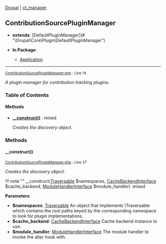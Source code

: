 
[Drupal](../namespaces/drupal.md) | [ct_manager](../namespaces/drupal-ct-manager.md)

## ContributionSourcePluginManager

- **extends**: [DefaultPluginManager](# &quot;\Drupal\Core\Plugin\DefaultPluginManager&quot;)

- **In Package**:
    - [Application](../packages/Application.md)
  


---





<small>[ContributionSourcePluginManager.php](../files/web-modules-custom-ct-manager-src-contributionsourcepluginmanager.md) : Line 14</small>

*A plugin manager for contribution tracking plugins.*









### Table of Contents










#### Methods
- **[__construct()](../classes/Drupal-ct-manager-ContributionSourcePluginManager.md#__construct)**
           : mixed

  *Creates the discovery object.*









### Methods

#### __construct()

<small>[ContributionSourcePluginManager.php](../files/web-modules-custom-ct-manager-src-contributionsourcepluginmanager.md) : Line 27</small>

*Creates the discovery object.*

!!! note ""
    __construct([Traversable](# "\Traversable") $namespaces, [CacheBackendInterface](# "\Drupal\Core\Cache\CacheBackendInterface") $cache_backend, [ModuleHandlerInterface](# "\Drupal\Core\Extension\ModuleHandlerInterface") $module_handler) :mixed




**Parameters**

- **$namespaces**: [Traversable](# "\Traversable")
    An object that implements \Traversable which contains the root paths
keyed by the corresponding namespace to look for plugin implementations.
- **$cache_backend**: [CacheBackendInterface](# "\Drupal\Core\Cache\CacheBackendInterface")
    Cache backend instance to use.
- **$module_handler**: [ModuleHandlerInterface](# "\Drupal\Core\Extension\ModuleHandlerInterface")
    The module handler to invoke the alter hook with.








